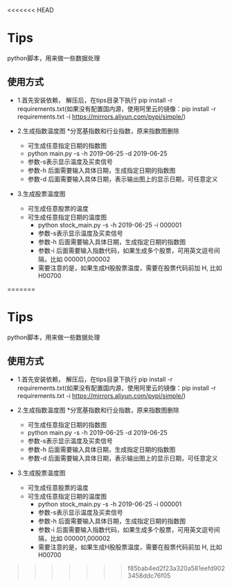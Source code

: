 <<<<<<< HEAD
# Tips

python脚本，用来做一些数据处理

## 使用方式

* 1.首先安装依赖， 解压后，在tips目录下执行 pip install -r requirements.txt(如果没有配置国内源，使用阿里云的镜像：pip install -r requirements.txt -i https://mirrors.aliyun.com/pypi/simple/)
   
* 2.生成指数温度图
  *分宽基指数和行业指数，原来指数图删除
    *  可生成任意指定日期的指数图
    * python main.py -s -h 2019-06-25 -d 2019-06-25
    * 参数-s表示显示温度及买卖信号
    * 参数-h 后面需要输入具体日期，生成指定日期的指数图
    * 参数-d 后面需要输入具体日期，表示输出图上的显示日期，可任意定义
  
* 3.生成股票温度图
  * 可生成任意股票的温度
  * 可生成任意指定日期的温度图
    * python stock_main.py -s -h 2019-06-25 -i 000001
    * 参数-s表示显示温度及买卖信号
    * 参数-h 后面需要输入具体日期，生成指定日期的指数图
    * 参数-i 后面需要输入指数代码，如果生成多个股票，可用英文逗号间隔，比如 000001,000002
    * 需要注意的是，如果生成H股股票温度，需要在股票代码前加  H, 比如 H00700



=======
# Tips

python脚本，用来做一些数据处理

## 使用方式

* 1.首先安装依赖， 解压后，在tips目录下执行 pip install -r requirements.txt(如果没有配置国内源，使用阿里云的镜像：pip install -r requirements.txt -i https://mirrors.aliyun.com/pypi/simple/)
   
* 2.生成指数温度图
  *分宽基指数和行业指数，原来指数图删除
    *  可生成任意指定日期的指数图
    * python main.py -s -h 2019-06-25 -d 2019-06-25
    * 参数-s表示显示温度及买卖信号
    * 参数-h 后面需要输入具体日期，生成指定日期的指数图
    * 参数-d 后面需要输入具体日期，表示输出图上的显示日期，可任意定义
  
* 3.生成股票温度图
  * 可生成任意股票的温度
  * 可生成任意指定日期的温度图
    * python stock_main.py -s -h 2019-06-25 -i 000001
    * 参数-s表示显示温度及买卖信号
    * 参数-h 后面需要输入具体日期，生成指定日期的指数图
    * 参数-i 后面需要输入指数代码，如果生成多个股票，可用英文逗号间隔，比如 000001,000002
    * 需要注意的是，如果生成H股股票温度，需要在股票代码前加  H, 比如 H00700



>>>>>>> f85bab4ed2f23a320a581eefd9023458ddc76f05
